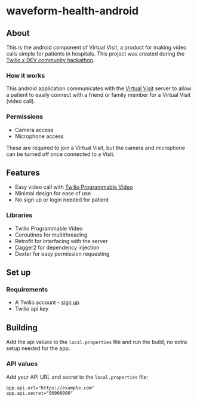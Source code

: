 # waveform-health-android

## About

This is the android component of Virtual Visit, a product for making video calls simple for patients in hospitals.
This project was created during the [Twilio x DEV community hackathon](https://dev.to/devteam/announcing-the-twilio-hackathon-on-dev-2lh8).

### How it works

This android application communicates with the [Virtual Visit](https://github.com/waveformhealth/virtualvisit-server) server to
allow a patient to easily connect with a friend or family member for a Virtual Visit (video call).


### Permissions

- Camera access
- Microphone access

These are required to join a Virtual Visit, but the camera and microphone can be turned off once connected to a Visit.


## Features

- Easy video call with [Twilio Programmable Video](https://www.twilio.com/docs/video)
- Minimal design for ease of use
- No sign up or login needed for patient

### Libraries

- Twilio Programmable Video
- Coroutines for multithreading
- Retrofit for interfacing with the server
- Dagger2 for dependency injection
- Dexter for easy permission requesting

## Set up

### Requirements

- A Twilio account - [sign up](https://www.twilio.com/try-twilio)
- Twilio api key

## Building

Add the api values to the `local.properties` file and run the build, no extra setup needed for the app.

### API values

Add your API URL and secret to the `local.properties` file:

```plaintext
app.api.url="https://example.com"
app.api.secret="00000000"
```






